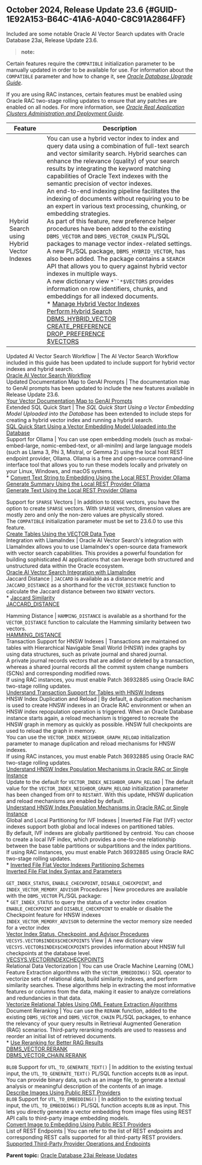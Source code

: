 ## October 2024, Release Update 23.6 {#GUID-1E92A153-B64C-41A6-A040-C8C91A2864FF}

Included are some notable Oracle AI Vector Search updates with Oracle Database 23ai, Release Update 23.6.

> **note:** 

Certain features require the `COMPATIBLE` initialization parameter to be manually updated in order to be available for use. For information about the `COMPATIBLE` parameter and how to change it, see [*Oracle Database Upgrade Guide*](https://docs.oracle.com/pls/topic/lookup?ctx=en/database/oracle/oracle-database/23/vecse&id=UPGRD-GUID-4711E0D1-9FCF-4F35-85B5-52EBB437C00E). 

If you are using RAC instances, certain features must be enabled using Oracle RAC two-stage rolling updates to ensure that any patches are enabled on all nodes. For more information, see [*Oracle Real Application Clusters Administration and Deployment Guide*](https://docs.oracle.com/pls/topic/lookup?ctx=en/database/oracle/oracle-database/23/vecse&id=RACAD-GUID-2669BDD9-7496-4BFA-9D1D-D18EE56CB497). 

Feature | Description  
---|---  
Hybrid Search using Hybrid Vector Indexes |  You can use a hybrid vector index to index and query data using a combination of full-text search and vector similarity search. Hybrid searches can enhance the relevance (quality) of your search results by integrating the keyword matching capabilities of Oracle Text indexes with the semantic precision of vector indexes. <br>An end-to-end indexing pipeline facilitates the indexing of documents without requiring you to be an expert in various text processing, chunking, or embedding strategies.<br>As part of this feature, new preference helper procedures have been added to the existing `DBMS_VECTOR` and `DBMS_VECTOR_CHAIN` PL/SQL packages to manage vector index-related settings. <br>A new PL/SQL package, `DBMS_HYBRID_VECTOR`, has also been added. The package contains a `SEARCH` API that allows you to query against hybrid vector indexes in multiple ways. <br>A new dictionary view `*``*$VECTORS` provides information on row identifiers, chunks, and embeddings for all indexed documents. <br>* [Manage Hybrid Vector Indexes](manage-hybrid-vector-indexes.md#GUID-F2493927-23F8-4231-862B-6EDFA5A12299) <br>[Perform Hybrid Search](perform-hybrid-search.md#GUID-531F9E71-2CEF-46A8-AA53-7C161E801E3A) <br>[DBMS_HYBRID_VECTOR](dbms_hybrid_vector-vecse.md#GUID-0E541162-F32C-4FB8-89AB-B835D51E8354) <br>[CREATE_PREFERENCE](create_preference.md#GUID-B83978CD-EAF8-4794-9652-F335C54C3385) <br>[DROP_PREFERENCE](drop_preference.md#GUID-72CCB0E1-2FB9-4F94-A3A5-6090E1927D3A) <br>[$VECTORS](indexnamevectors.md#GUID-2B53FFD8-D2A4-469D-83B1-C653602FFAEE)  
  
Updated AI Vector Search Workflow |  The AI Vector Search Workflow included in this guide has been updated to include support for hybrid vector indexes and hybrid search.<br>[Oracle AI Vector Search Workflow](oracle-ai-vector-search-workflow.md#GUID-FC68BF5B-27D1-49E4-BD59-4AF668308E8D)  
Updated Documentation Map to GenAI Prompts |  The documentation map to GenAI prompts has been updated to include the new features available in Release Update 23.6.<br>[Your Vector Documentation Map to GenAI Prompts](your-vector-documentation-map-genai-prompts.md#GUID-18B021A7-47B3-425E-86A2-F18AD4092751)  
Extended SQL Quick Start |  The *SQL Quick Start Using a Vector Embedding Model Uploaded into the Database* has been extended to include steps for creating a hybrid vector index and running a hybrid search. <br>[SQL Quick Start Using a Vector Embedding Model Uploaded into the Database](sql-quick-start-using-vector-embedding-model-uploaded-database.md#GUID-403EB84E-3047-4905-844C-BD4A8670B8A4)  
Support for Ollama |  You can use open embedding models (such as mxbai-embed-large, nomic-embed-text, or all-minilm) and large language models (such as Llama 3, Phi 3, Mistral, or Gemma 2) using the local host REST endpoint provider, Ollama. Ollama is a free and open-source command-line interface tool that allows you to run these models locally and privately on your Linux, Windows, and macOS systems.<br>* [Convert Text String to Embedding Using the Local REST Provider Ollama](convert-text-string-embedding-locally-ollama.md#GUID-A77CD2EC-7DF5-4E4C-8AD8-4C274E5BA8E8)<br>[Generate Summary Using the Local REST Provider Ollama](generate-summary-using-ollama.md#GUID-26A150D2-8B3A-4785-B8AF-88C9BA6B51EC)<br>[Generate Text Using the Local REST Provider Ollama](generate-text-locally-ollama.md#GUID-35077FAC-0304-42D9-BA4B-F56EBEC7E35F)  
  
Support for `SPARSE` Vectors  |  In addition to `DENSE` vectors, you have the option to create `SPARSE` vectors. With `SPARSE` vectors, dimension values are mostly zero and only the non-zero values are physically stored. <br>The `COMPATIBLE` initialization parameter must be set to 23.6.0 to use this feature. <br>[Create Tables Using the VECTOR Data Type](create-tables-using-vector-data-type.md#GUID-E05AC257-CBD6-4B0C-A29F-0116EF02EA3A)  
Integration with LlamaIndex |  Oracle AI Vector Search's integration with LlamaIndex allows you to use LlamaIndex's open-source data framework with vector search capabilities. This provides a powerful foundation for building sophisticated AI applications that can leverage both structured and unstructured data within the Oracle ecosystem.<br>[Oracle AI Vector Search Integration with LlamaIndex](oracle-ai-vector-search-integration-llamaindex.md#GUID-C28D7056-E84E-4669-8155-092EBB4F9AB3)  
Jaccard Distance |  `JACCARD` is available as a distance metric and `JACCARD_DISTANCE` as a shorthand for the `VECTOR_DISTANCE` function to calculate the Jaccard distance between two `BINARY` vectors. <br>* [Jaccard Similarity](jaccard-similarity.md#GUID-9220C77A-0AE1-4E87-838A-3D1F01F9341F) <br>[JACCARD_DISTANCE](jaccard_distance-vecse.md#GUID-1C14A1FF-BE3C-4B21-8FC0-B05F5995F41A)  
  
Hamming Distance |  `HAMMING_DISTANCE` is available as a shorthand for the `VECTOR_DISTANCE` function to calculate the Hamming similarity between two vectors. <br>[HAMMING_DISTANCE](hamming_distance-vecse.md#GUID-0028B83A-82C0-4B53-A783-23EFD90DF147)  
Transaction Support for HNSW Indexes  |  Transactions are maintained on tables with Hierarchical Navigable Small World (HNSW) index graphs by using data structures, such as private journal and shared journal. <br>A private journal records vectors that are added or deleted by a transaction, whereas a shared journal records all the commit system change numbers (SCNs) and corresponding modified rows.<br>If using RAC instances, you must enable Patch 36932885 using Oracle RAC two-stage rolling updates.<br>[Understand Transaction Support for Tables with HNSW Indexes](understand-transaction-support-tables-hnsw-indexes.md#GUID-C53ACBCF-8FE3-445E-919C-5F75CF74D770)  
HNSW Index Duplication and Reload |  By default, a duplication mechanism is used to create HNSW indexes in an Oracle RAC environment or when an HNSW index repopulation operation is triggered. When an Oracle Database instance starts again, a reload mechanism is triggered to recreate the HNSW graph in memory as quickly as possible. HNSW full checkpoints are used to reload the graph in memory.<br>You can use the `VECTOR_INDEX_NEIGHBOR_GRAPH_RELOAD` initialization parameter to manage duplication and reload mechanisms for HNSW indexes. <br>If using RAC instances, you must enable Patch 36932885 using Oracle RAC two-stage rolling updates.<br>[Understand HNSW Index Population Mechanisms in Oracle RAC or Single Instance](understand-hnsw-index-population-mechanisms-oracle-rac-and-single-instance.md#GUID-8604A7A5-3C96-4B55-85BC-BCF44562BDBB)  
Update to the default for `VECTOR_INDEX_NEIGHBOR_GRAPH_RELOAD` |  The default value for the `VECTOR_INDEX_NEIGHBOR_GRAPH_RELOAD` initialization parameter has been changed from `OFF` to `RESTART`. With this update, HNSW duplication and reload mechanisms are enabled by default. <br>[Understand HNSW Index Population Mechanisms in Oracle RAC or Single Instance](understand-hnsw-index-population-mechanisms-oracle-rac-and-single-instance.md#GUID-8604A7A5-3C96-4B55-85BC-BCF44562BDBB)  
Global and Local Partitioning for IVF Indexes |  Inverted File Flat (IVF) vector indexes support both global and local indexes on partitioned tables. <br>By default, IVF indexes are globally partitioned by centroid. You can choose to create a local IVF index, which provides a one-to-one relationship between the base table partitions or subpartitions and the index partitions.<br>If using RAC instances, you must enable Patch 36932885 using Oracle RAC two-stage rolling updates.<br>* [Inverted File Flat Vector Indexes Partitioning Schemes](inverted-file-flat-vector-indexes-partitioning-schemes.md#GUID-98797C70-269E-42E9-B24B-1E3C461D5932) <br>[Inverted File Flat Index Syntax and Parameters](inverted-file-flat-index-syntax-and-parameters.md#GUID-FC314C40-1018-46B9-9F1C-660BBE28FBE9)  
  
`GET_INDEX_STATUS`, `ENABLE_CHECKPOINT`, `DISABLE_CHECKPOINT`, and `INDEX_VECTOR_MEMORY_ADVISOR` Procedures  |  New procedures are available with the `DBMS_VECTOR` PL/SQL package: <br>* `GET_INDEX_STATUS` to query the status of a vector index creation  <br>`ENABLE_CHECKPOINT` and `DISABLE_CHECKPOINT` to enable or disable the Checkpoint feature for HNSW indexes  <br>`INDEX_VECTOR_MEMORY_ADVISOR` to determine the vector memory size needed for a vector index 
<br>[Vector Index Status, Checkpoint, and Advisor Procedures](vector-index-status-checkpoint-and-advisor-procedures.md#GUID-5F1D700B-ACF0-4E3A-A9E5-00B65B4CCF3C)  
`VECSYS.VECTOR$INDEX$CHECKPOINTS` View  |  A new dictionary view `VECSYS.VECTOR$INDEX$CHECKPOINTS` provides information about HNSW full checkpoints at the database level. <br>[VECSYS.VECTOR$INDEX$CHECKPOINTS](vecsys-vectorindexcheckpoints.md#GUID-08AEA2D0-663A-4152-B6B9-750120EC6F87)  
Relational Data Vectorization |  You can use Oracle Machine Learning (OML) Feature Extraction algorithms with the `VECTOR_EMBEDDING()` SQL operator to vectorize sets of relational data, build similarity indexes, and perform similarity searches. These algorithms help in extracting the most informative features or columns from the data, making it easier to analyze correlations and redundancies in that data. <br>[Vectorize Relational Tables Using OML Feature Extraction Algorithms](vectorize-relational-tables-using-oml-feature-extraction-algorithms.md#GUID-DB1E43F3-699D-4739-AB33-34E66F0B3726)  
Document Reranking  |  You can use the `RERANK` function, added to the existing `DBMS_VECTOR` and `DBMS_VECTOR_CHAIN` PL/SQL packages, to enhance the relevancy of your query results in Retrieval Augmented Generation (RAG) scenarios. Third-party reranking models are used to reassess and reorder an initial list of retrieved documents. <br>* [Use Reranking for Better RAG Results](use-reranking-better-rag-results.md#GUID-969CE0B6-FF30-46F0-AADC-90B406F4F645) <br>[DBMS_VECTOR.RERANK](rerank-dbms_vector.md#GUID-E821AF93-C180-4CEB-BE4F-2339B07ED2FE) <br>[DBMS_VECTOR_CHAIN.RERANK](rerank-dbms_vector_chain.md#GUID-08B0E5EE-B097-43CD-828C-05D45B70157D)  
  
`BLOB` Support for `UTL_TO_GENERATE_TEXT()` |  In addition to the existing textual input, the `UTL_TO_GENERATE_TEXT()` PL/SQL function accepts `BLOB` as input. You can provide binary data, such as an image file, to generate a textual analysis or meaningful description of the contents of an image. <br>[Describe Images Using Public REST Providers](describe-images-using-public-third-party-apis.md#GUID-D386049F-45B4-4047-B1E9-0A5955F9F1BA)  
`BLOB` Support for `UTL_TO_EMBEDDING()` |  In addition to the existing textual input, the `UTL_TO_EMBEDDING()` PL/SQL function accepts `BLOB` as input. This lets you directly generate a vector embedding from image files using REST API calls to third-party image embedding models. <br>[Convert Image to Embedding Using Public REST Providers](convert-image-embedding-using-public-third-party-apis.md#GUID-1F06AAA4-7333-40F5-AF43-FE124A7378A4)  
List of REST Endpoints |  You can refer to the list of REST endpoints and corresponding REST calls supported for all third-party REST providers.<br>[Supported Third-Party Provider Operations and Endpoints](supported-third-party-provider-operations-and-endpoints.md#GUID-BE3EE403-CD10-4708-A15F-EFB1FA69DF09)  
  
**Parent topic:** [Oracle Database 23ai Release Updates](oracle-database-23ai-release-updates.md)
